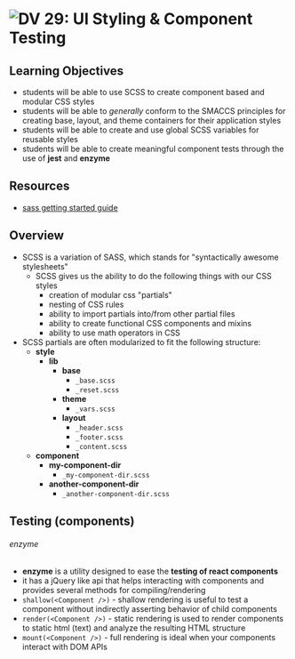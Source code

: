 ![DV](https://www.deltavcodeschool.com/wp-content/uploads/DeltaV.png) 29: UI Styling & Component Testing
===

## Learning Objectives
* students will be able to use SCSS to create component based and modular CSS styles
* students will be able to *generally* conform to the SMACCS principles for creating base, layout, and theme containers for their application styles
* students will be able to create and use global SCSS variables for reusable styles
* students will be able to create meaningful component tests through the use of **jest** and **enzyme**

## Resources
* [sass getting started guide](http://sass-lang.com/guide)

## Overview
* SCSS is a variation of SASS, which stands for "syntactically awesome stylesheets"
  * SCSS gives us the ability to do the following things with our CSS styles
    * creation of modular css "partials"
    * nesting of CSS rules
    * ability to import partials into/from other partial files
    * ability to create functional CSS components and mixins
    * ability to use math operators in CSS
* SCSS partials are often modularized to fit the following structure:
  - **style**
    - **lib**
      - **base**
        - `_base.scss`
        - `_reset.scss`
      - **theme**
        - `_vars.scss`
      - **layout**
        - `_header.scss`
        - `_footer.scss`
        - `_content.scss`
  - **component**
    - **my-component-dir**
      - `_my-component-dir.scss`
    - **another-component-dir**
      - `_another-component-dir.scss`

## Testing (components)
###### enzyme
* **enzyme** is a utility designed to ease the **testing of react components**
* it has a jQuery like api that helps interacting with components and provides several methods for compiling/rendering
* `shallow(<Component />)` - shallow rendering is useful to test a component without indirectly asserting behavior of child components
* `render(<Component />)` - static rendering is used to render components to static html (text) and analyze the resulting HTML structure
* `mount(<Component />)` - full rendering is ideal when your components interact with DOM APIs
